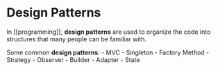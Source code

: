 # Design Patterns


In [[programming]], **design patterns** are used to organize the code into structures that many people can be familiar with. 

Some common **design patterns**: 
	- MVC
	- Singleton
	- Factory Method
	- Strategy 
	- Observer
	- Builder
	- Adapter
	- State